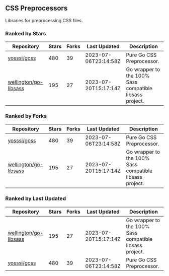## CSS Preprocessors

Libraries for preprocessing CSS files.

### Ranked by Stars

| Repository | Stars | Forks | Last Updated | Description | 
|------------|-------|-------|--------------|-------------|
| [yosssi/gcss](https://github.com/yosssi/gcss) | 480 | 39 | 2023-07-06T23:14:58Z |  Pure Go CSS Preprocessor. |
| [wellington/go-libsass](https://github.com/wellington/go-libsass) | 195 | 27 | 2023-07-20T15:17:14Z |  Go wrapper to the 100% Sass compatible libsass project. |

### Ranked by Forks

| Repository | Stars | Forks | Last Updated | Description | 
|------------|-------|-------|--------------|-------------|
| [yosssi/gcss](https://github.com/yosssi/gcss) | 480 | 39 | 2023-07-06T23:14:58Z |  Pure Go CSS Preprocessor. |
| [wellington/go-libsass](https://github.com/wellington/go-libsass) | 195 | 27 | 2023-07-20T15:17:14Z |  Go wrapper to the 100% Sass compatible libsass project. |

### Ranked by Last Updated

| Repository | Stars | Forks | Last Updated | Description | 
|------------|-------|-------|--------------|-------------|
| [wellington/go-libsass](https://github.com/wellington/go-libsass) | 195 | 27 | 2023-07-20T15:17:14Z |  Go wrapper to the 100% Sass compatible libsass project. |
| [yosssi/gcss](https://github.com/yosssi/gcss) | 480 | 39 | 2023-07-06T23:14:58Z |  Pure Go CSS Preprocessor. |

